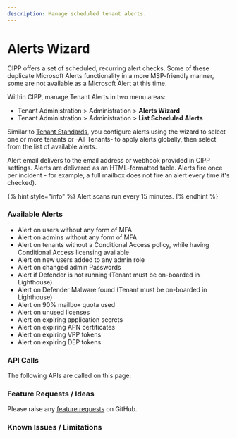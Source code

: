 ```yaml
---
description: Manage scheduled tenant alerts.
---
```


# Alerts Wizard

CIPP offers a set of scheduled, recurring alert checks. Some of these duplicate Microsoft Alerts functionality in a more MSP-friendly manner, some are not available as a Microsoft Alert at this time.

Within CIPP, manage Tenant Alerts in two menu areas:

* Tenant Administration > Administration > **Alerts Wizard**
* Tenant Administration > Administration > **List Scheduled Alerts**

Similar to [Tenant Standards](../../usingcipp/standards/), you configure alerts using the wizard to select one or more tenants or -All Tenants- to apply alerts globally, then select from the list of available alerts.

Alert email delivers to the email address or webhook provided in CIPP settings. Alerts are delivered as an HTML-formatted table. Alerts fire once per incident - for example, a full mailbox does not fire an alert every time it's checked).

{% hint style="info" %}
Alert scans run every 15 minutes.
{% endhint %}

### Available Alerts

* Alert on users without any form of MFA
* Alert on admins without any form of MFA
* Alert on tenants without a Conditional Access policy, while having Conditional Access licensing available
* Alert on new users added to any admin role
* Alert on changed admin Passwords
* Alert if Defender is not running (Tenant must be on-boarded in Lighthouse)
* Alert on Defender Malware found (Tenant must be on-boarded in Lighthouse)
* Alert on 90% mailbox quota used
* Alert on unused licenses
* Alert on expiring application secrets
* Alert on expiring APN certificates
* Alert on expiring VPP tokens
* Alert on expiring DEP tokens

### API Calls

The following APIs are called on this page:



### Feature Requests / Ideas

Please raise any [feature requests](https://github.com/KelvinTegelaar/CIPP/issues/new?assignees=\&labels=\&template=feature\_request.md\&title=FEATURE+REQUEST%3A+) on GitHub.

### Known Issues / Limitations
